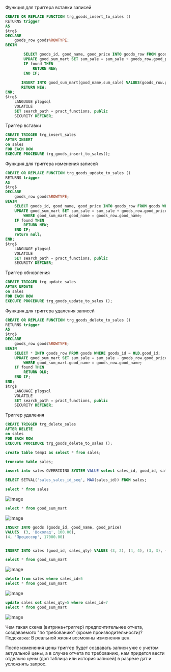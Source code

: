 Функция для триггера вставки записей
```sql
CREATE OR REPLACE FUNCTION trg_goods_insert_to_sales ()
RETURNS trigger
AS
$trg$
DECLARE 
	goods_row goods%ROWTYPE;
BEGIN

		SELECT goods_id, good_name, good_price INTO goods_row FROM goods WHERE goods_id = NEW.good_id;
		UPDATE good_sum_mart SET sum_sale = sum_sale + goods_row.good_price * NEW.sales_qty WHERE good_sum_mart.good_name = goods_row.good_name;
		IF found THEN
			RETURN NEW;
		END IF;
 
       INSERT INTO good_sum_mart(good_name,sum_sale) VALUES(goods_row.good_name, goods_row.good_price * NEW.sales_qty);
       RETURN NEW;
END;
$trg$
	LANGUAGE plpgsql
    VOLATILE
    SET search_path = pract_functions, public
	SECURITY DEFINER;
```


Триггер вставки
```sql
CREATE TRIGGER trg_insert_sales 
AFTER INSERT
on sales
FOR EACH ROW
EXECUTE PROCEDURE trg_goods_insert_to_sales();
```


Функция для триггера изменения записей
```sql
CREATE OR REPLACE FUNCTION trg_goods_update_to_sales ()
RETURNS trigger
AS
$trg$
DECLARE 
	goods_row goods%ROWTYPE;
BEGIN
    SELECT goods_id, good_name, good_price INTO goods_row FROM goods WHERE goods_id = NEW.good_id;
	UPDATE good_sum_mart SET sum_sale = sum_sale + goods_row.good_price * (NEW.sales_qty - OLD.sales_qty)  
		WHERE good_sum_mart.good_name = goods_row.good_name;
	IF found THEN
		RETURN NEW;
	END IF;
	return null;
END;
$trg$
	LANGUAGE plpgsql
    VOLATILE
    SET search_path = pract_functions, public
	SECURITY DEFINER;
```

Триггер обновления
```sql
CREATE TRIGGER trg_update_sales 
AFTER UPDATE
on sales
FOR EACH ROW
EXECUTE PROCEDURE trg_goods_update_to_sales ();
```



Функция для триггера удаления записей
```sql
CREATE OR REPLACE FUNCTION trg_goods_delete_to_sales ()
RETURNS trigger
AS
$trg$
DECLARE 
	goods_row goods%ROWTYPE;
BEGIN
    SELECT * INTO goods_row FROM goods WHERE goods_id = OLD.good_id;
	UPDATE good_sum_mart SET sum_sale = sum_sale - goods_row.good_price * OLD.sales_qty  
		WHERE good_sum_mart.good_name = goods_row.good_name;
	IF found THEN
		RETURN OLD;
	END IF;
END;
$trg$
	LANGUAGE plpgsql
    VOLATILE
    SET search_path = pract_functions, public
	SECURITY DEFINER;
```


Триггер удаления
```sql
CREATE TRIGGER trg_delete_sales
AFTER DELETE
on sales
FOR EACH ROW
EXECUTE PROCEDURE trg_goods_delete_to_sales ();
```




```sql
create table temp1 as select * from sales;

truncate table sales;

insert into sales OVERRIDING SYSTEM VALUE select sales_id, good_id, sales_time, sales_qty from temp1

SELECT SETVAL('sales_sales_id_seq', MAX(sales_id)) FROM sales;

select * from sales
```
 ![image](https://github.com/user-attachments/assets/e6814f59-2543-406b-b0fb-5a42d0f1e013)



```sql
select * from good_sum_mart
```
![image](https://github.com/user-attachments/assets/2279ef4e-4061-44c0-83ff-ba740dd6a61a)

 

```sql
INSERT INTO goods (goods_id, good_name, good_price)
VALUES 	(3, 'Шоколад', 100.00),
(4, 'Процессор', 17000.00)


INSERT INTO sales (good_id, sales_qty) VALUES (3, 2), (4, 4), (3, 3), (4, 1);

select * from good_sum_mart
```
 ![image](https://github.com/user-attachments/assets/0d993168-f50e-4f88-9f2e-df4ef5dc79ad)



```sql
delete from sales where sales_id=5
select * from good_sum_mart
```
![image](https://github.com/user-attachments/assets/f6eed702-301d-4449-abf7-4aebc2337bda)

 

```sql
update sales set sales_qty=5 where sales_id=7
select * from good_sum_mart
```
![image](https://github.com/user-attachments/assets/437e4cc6-719e-45da-a566-f6660565630c)


 Чем такая схема (витрина+триггер) предпочтительнее отчета, создаваемого "по требованию" (кроме производительности)?
Подсказка: В реальной жизни возможны изменения цен.

После изменения цены триггер будет создавать записи уже с учетом актуальной цены, а в случае отчета по требованию, нам придется вести отдельно цены (доп таблица или история записей) в разрезе дат и усложнять запрос. 
